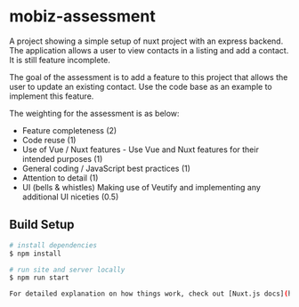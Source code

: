 # mobiz-assessment

A project showing a simple setup of nuxt project with an express backend. The application allows a user to view contacts in a listing and add a contact. It is still feature incomplete.

The goal of the assessment is to add a feature to this project that allows the user to update an existing contact. Use the code base as an example to implement this feature.

The weighting for the assessment is as below:

- Feature completeness (2)
- Code reuse (1)
- Use of Vue / Nuxt features - Use Vue and Nuxt features for their intended purposes (1)
- General coding / JavaScript best practices (1)
- Attention to detail (1)
- UI (bells & whistles) Making use of Veutify and implementing any additional UI niceties (0.5)

## Build Setup

```bash
# install dependencies
$ npm install

# run site and server locally
$ npm run start

For detailed explanation on how things work, check out [Nuxt.js docs](https://nuxtjs.org).
```
